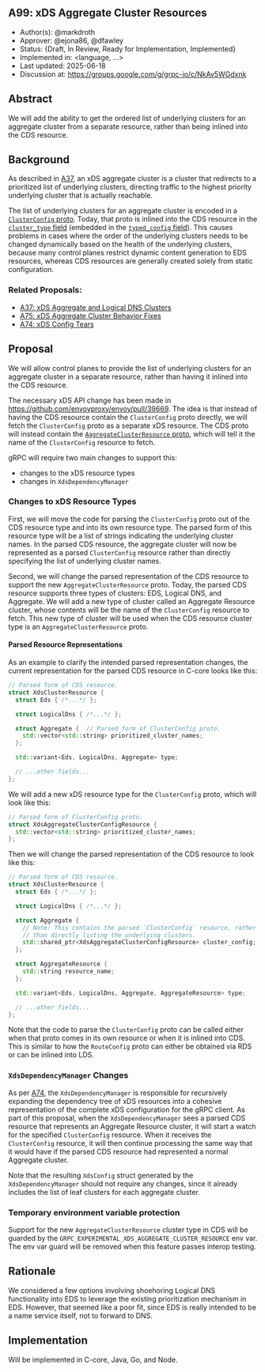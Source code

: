 A99: xDS Aggregate Cluster Resources
----
* Author(s): @markdroth
* Approver: @ejona86, @dfawley
* Status: {Draft, In Review, Ready for Implementation, Implemented}
* Implemented in: <language, ...>
* Last updated: 2025-06-18
* Discussion at: https://groups.google.com/g/grpc-io/c/NkAv5WGdxnk

## Abstract

We will add the ability to get the ordered list of underlying clusters
for an aggregate cluster from a separate resource, rather than being
inlined into the CDS resource.

## Background

As described in [A37], an xDS aggregate cluster is a cluster that
redirects to a prioritized list of underlying clusters, directing
traffic to the highest priority underlying cluster that is actually
reachable.

The list of underlying clusters for an aggregate cluster is encoded in a
[`ClusterConfig`
proto](https://github.com/envoyproxy/envoy/blob/82ccdbc0f4a78441e776a9fbb793b59831077f77/api/envoy/extensions/clusters/aggregate/v3/cluster.proto#L22).
Today, that proto is inlined into the CDS resource in the [`cluster_type`
field](https://github.com/envoyproxy/envoy/blob/82ccdbc0f4a78441e776a9fbb793b59831077f77/api/envoy/config/cluster/v3/cluster.proto#L833)
(embedded in the [`typed_config`
field](https://github.com/envoyproxy/envoy/blob/82ccdbc0f4a78441e776a9fbb793b59831077f77/api/envoy/config/cluster/v3/cluster.proto#L194)).
This causes problems in cases where the order of the underlying clusters
needs to be changed dynamically based on the health of the underlying
clusters, because many control planes restrict dynamic content
generation to EDS resources, whereas CDS resources are generally created
solely from static configuration.

### Related Proposals: 
* [A37: xDS Aggregate and Logical DNS Clusters][A37]
* [A75: xDS Aggregate Cluster Behavior Fixes][A75]
* [A74: xDS Config Tears][A74]

[A37]: A37-xds-aggregate-and-logical-dns-clusters.md
[A75]: A75-xds-aggregate-cluster-behavior-fixes.md
[A74]: A74-xds-config-tears.md

## Proposal

We will allow control planes to provide the list of underlying clusters
for an aggregate cluster in a separate resource, rather than having it
inlined into the CDS resource.

The necessary xDS API change has been made in
https://github.com/envoyproxy/envoy/pull/39669.  The idea is that
instead of having the CDS resource contain the `ClusterConfig` proto
directly, we will fetch the `ClusterConfig` proto as a separate xDS
resource.  The CDS proto will instead contain the
[`AggregateClusterResource`
proto](https://github.com/envoyproxy/envoy/blob/82ccdbc0f4a78441e776a9fbb793b59831077f77/api/envoy/extensions/clusters/aggregate/v3/cluster.proto#L36),
which will tell it the name of the `ClusterConfig` resource to fetch.

gRPC will require two main changes to support this:
- changes to the xDS resource types
- changes in `XdsDependencyManager`

### Changes to xDS Resource Types

First, we will move the code for parsing the `ClusterConfig` proto out
of the CDS resource type and into its own resource type.  The parsed
form of this resource type will be a list of strings indicating the
underlying cluster names.  In the parsed CDS resource, the aggregate
cluster will now be represented as a parsed `ClusterConfig` resource
rather than directly specifying the list of underlying cluster names.

Second, we will change the parsed representation of the CDS resource to
support the new `AggregateClusterResource` proto.  Today, the parsed
CDS resource supports three types of clusters: EDS, Logical DNS,
and Aggregate.  We will add a new type of cluster called an Aggregate
Resource cluster, whose contents will be the name of the `ClusterConfig`
resource to fetch.  This new type of cluster will be used when the CDS
resource cluster type is an `AggregateClusterResource` proto.

#### Parsed Resource Representations

As an example to clarify the intended parsed representation changes,
the current representation for the parsed CDS resource in C-core looks
like this:

```c++
// Parsed form of CDS resource.
struct XdsClusterResource {
  struct Eds { /*...*/ };

  struct LogicalDns { /*...*/ };

  struct Aggregate {  // Parsed form of ClusterConfig proto.
    std::vector<std::string> prioritized_cluster_names;
  };

  std::variant<Eds, LogicalDns, Aggregate> type;

  // ...other fields...
};
```

We will add a new xDS resource type for the `ClusterConfig` proto, which
will look like this:

```c++
// Parsed form of ClusterConfig proto.
struct XdsAggregateClusterConfigResource {
  std::vector<std::string> prioritized_cluster_names;
};
```

Then we will change the parsed representation of the CDS resource to
look like this:

```c++
// Parsed form of CDS resource.
struct XdsClusterResource {
  struct Eds { /*...*/ };

  struct LogicalDns { /*...*/ };

  struct Aggregate {
    // Note: This contains the parsed `ClusterConfig` resource, rather
    // than directly listing the underlying clusters.
    std::shared_ptr<XdsAggregateClusterConfigResource> cluster_config;
  };

  struct AggregateResource {
    std::string resource_name;
  };

  std::variant<Eds, LogicalDns, Aggregate, AggregateResource> type;

  // ...other fields...
};
```

Note that the code to parse the `ClusterConfig` proto can be called
either when that proto comes in its own resource or when it is inlined
into CDS.  This is similar to how the `RouteConfig` proto can either be
obtained via RDS or can be inlined into LDS.

### `XdsDependencyManager` Changes

As per [A74], the `XdsDependencyManager` is responsible for recursively
expanding the dependency tree of xDS resources into a cohesive
representation of the complete xDS configuration for the gRPC client.
As part of this proposal, when the `XdsDependencyManager` sees a parsed
CDS resource that represents an Aggregate Resource cluster, it will
start a watch for the specified `ClusterConfig` resource.  When it
receives the `ClusterConfig` resource, it will then continue processing
the same way that it would have if the parsed CDS resource had
represented a normal Aggregate cluster.

Note that the resulting `XdsConfig` struct generated by the
`XdsDependencyManager` should not require any changes, since it already
includes the list of leaf clusters for each aggregate cluster.

### Temporary environment variable protection

Support for the new `AggregateClusterResource` cluster type in CDS will
be guarded by the `GRPC_EXPERIMENTAL_XDS_AGGREGATE_CLUSTER_RESOURCE`
env var.  The env var guard will be removed when this feature passes
interop testing.

## Rationale

We considered a few options involving shoehoring Logical DNS
functionality into EDS to leverage the existing prioritization mechanism
in EDS.  However, that seemed like a poor fit, since EDS is really
intended to be a name service itself, not to forward to DNS.

## Implementation

Will be implemented in C-core, Java, Go, and Node.
